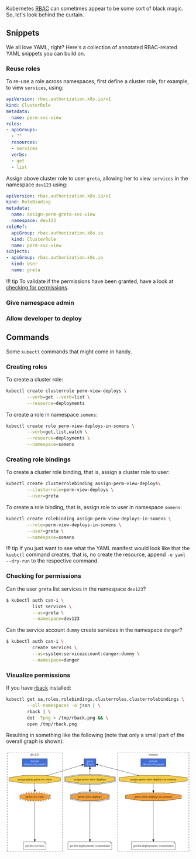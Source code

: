 Kubernetes [RBAC](https://kubernetes.io/docs/reference/access-authn-authz/rbac/) can sometimes appear to be some sort of black magic. So, let's look behind the curtain.

## Snippets

We all love YAML, right? Here's a collection of annotated RBAC-related YAML snippets you can build on.

### Reuse roles

To re-use a role across namespaces, first define a cluster role, for example, to view `services`, using:

```yaml
apiVersion: rbac.authorization.k8s.io/v1
kind: ClusterRole
metadata:
  name: perm-svc-view
rules:
- apiGroups:
  - ""
  resources:
  - services
  verbs:
  - get
  - list
```

Assign above cluster role to user `greta`, allowing her to view `services` in the namespace `dev123` using:

```yaml
apiVersion: rbac.authorization.k8s.io/v1
kind: RoleBinding
metadata:
  name: assign-perm-greta-svc-view
  namespace: dev123
roleRef:
  apiGroup: rbac.authorization.k8s.io
  kind: ClusterRole
  name: perm-svc-view
subjects:
- apiGroup: rbac.authorization.k8s.io
  kind: User
  name: greta
```

!!! tip
    To validate if the permissions have been granted, have a look at [checking for permissions](#checking-for-permissions).

### Give namespace admin

### Allow developer to deploy


## Commands

Some `kubectl` commands that might come in handy.

### Creating roles

To create a cluster role:

```sh
kubectl create clusterrole perm-view-deploys \
        --verb=get --verb=list \
        --resource=deployments
```

To create a role in namespace `somens`:

```sh
kubectl create role perm-view-deploys-in-somens \
        --verb=get,list,watch \
        --resource=deployments \
        --namespace=somens
```

### Creating role bindings

To create a cluster role binding, that is, assign a cluster role to user:

```sh
kubectl create clusterrolebinding assign-perm-view-deploys\
        --clusterrole=perm-view-deploys \
        --user=greta
```

To create a role binding, that is, assign role to user in namespace `somens`:

```sh
kubectl create rolebinding assign-perm-view-deploys-in-somens \
        --role=perm-view-deploys-in-somens \
        --user=greta \
        --namespace=somens
```

!!! tip
    If you just want to see what the YAML manifest would look like that the `kuebctl` command creates, that is, no create the resource, append `-o yaml --dry-run` to the respective command.

### Checking for permissions

Can the user `greta` list services in the namespace `dev123`?

```sh
$ kubectl auth can-i \
          list services \
          --as=greta \
          --namespace=dev123
```

Can the service account `dummy` create services in the namespace `danger`?

```sh
$ kubectl auth can-i \
          create services \
          --as=system:serviceaccount:danger:dummy \
          --namespace=danger
```

### Visualize permissions

If you have [rback](https://github.com/team-soteria/rback) installed:

```sh
kubectl get sa,roles,rolebindings,clusterroles,clusterrolebindings \
        --all-namespaces -o json | \
        rback | \
        dot -Tpng > /tmp/rback.png && \
        open /tmp/rback.png
```

Resulting in something like the following (note that only a small part of the overall graph is shown):

![rback example graph](img/rback-example-graph.png)
